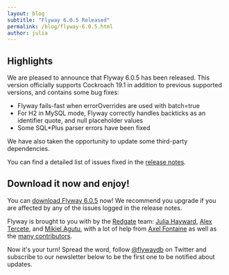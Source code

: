 ```yaml
---
layout: blog
subtitle: "Flyway 6.0.5 Released"
permalink: /blog/flyway-6.0.5.html
author: julia
---
```


## Highlights

We are pleased to announce that Flyway 6.0.5 has been released. This version officially supports Cockroach 19.1 in
addition to previous supported versions, and contains some bug fixes:

- Flyway fails-fast when errorOverrides are used with batch=true
- For H2 in MySQL mode, Flyway correctly handles backticks as an identifier quote, and null placeholder values
- Some SQL*Plus parser errors have been fixed

We have also taken the opportunity to update some third-party dependencies.

You can find a detailed list of issues fixed in the [release notes](/documentation/releaseNotes#6.0.5).

## Download it now and enjoy!

You can [download Flyway 6.0.5](/download) now! We recommend you upgrade if you are affected by any of the issues
logged in the release notes.

Flyway is brought to you with <i class="fa fa-heart"></i> by the [Redgate](https://red-gate.com) team: 
[Julia Hayward](https://twitter.com/Julia_Hayward),
[Alex Tercete](https://twitter.com/alextercete), and [Mikiel Agutu](https://twitter.com/mikielagutu),
with a lot of help from [Axel Fontaine](https://twitter.com/axelfontaine)
as well as the [many contributors](/documentation/contribute/hallOfFame).

Now it's your turn! Spread the word, follow [@flywaydb](https://twitter.com/flywaydb) on Twitter and subscribe
to our newsletter below to be the first one to be notified about updates. 